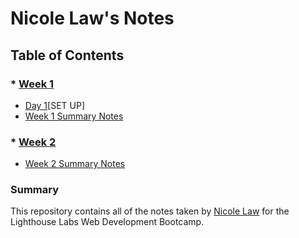 # Nicole Law's Notes

## Table of Contents
### * [Week 1](/Week_1) 
* [Day 1](/Week_1/Day_1)[SET UP]
* [Week 1 Summary Notes](/Week_1/Week_1_Summary)
### * [Week 2](/Week_2)
* [Week 2 Summary Notes](/Week_2)

### Summary 
This repository contains all of the notes taken by [Nicole Law](https://github.com/NicoleLaww) for the Lighthouse Labs Web Development Bootcamp.

